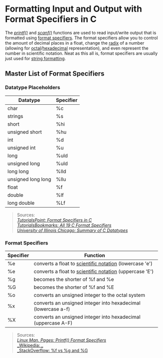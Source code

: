 # Formatting Input and Output with Format Specifiers in C
The [_printf()_](https://www.tutorialspoint.com/c_standard_library/c_function_printf.htm) and [_scanf()_](https://www.tutorialspoint.com/c_standard_library/c_function_scanf.htm)
functions are used to read input/write output that is formatted using [format specifiers](https://tutorialsbookmarks.com/format-specifiers-in-c/). The format specifiers
allow you to control the amount of decimal places in a float, change the [radix](https://en.wikipedia.org/wiki/Radix) of a number (allowing for [octal](https://www.tutorialspoint.com/octal-number-system)/[hexadecimal](https://www.tutorialspoint.com/hexadecimal-number-system) representation), and even represent the number
in scientific notation. Neat as this all is, format specifiers are usually just used for [string formatting](https://en.wikipedia.org/wiki/Printf_format_string).

## Master List of Format Specifiers

### Datatype Placeholders
| Datatype | Specifier | 
| -------- | --------- |
| char | %c |
| strings | %s |
| short | %hi |
| unsigned short | %hu |
| int | %d |
| unsigned int | %u |
| long | %uld | 
| unsigned long | %uld |
| long long | %lld |
| unsigned long long | %llu |
| float | %f |
| double | %lf |
| long double | %Lf |
> Sources: <br />
> [_TutorialsPoint: Format Specifiers in C_](https://www.tutorialspoint.com/format-specifiers-in-c) <br />
> [_TutorialsBookmarks: All 19 C Format Specifiers_](https://tutorialsbookmarks.com/format-specifiers-in-c/) <br />
> [_University of Illinois Chicago: Summary of C Datatypes_](https://www.cs.uic.edu/~jbell/CourseNotes/C_Programming/DataTypesSummary.pdf) <br />

### Format Specifiers
| Specifier | Function |
| --------- | -------- |
| %e | converts a float to [scientific notation](https://www.merriam-webster.com/dictionary/scientific%20notation) (lowercase 'e') |
| %e | converts a float to [scientific notation](https://www.merriam-webster.com/dictionary/scientific%20notation)  (uppercase 'E') |
| %g | becomes the shorter of %f and %e |
| %G | becomes the shorter of %f and %E |
| %o | converts an unsigned integer to the octal system |
| %x | converts an unsigned integer into hexadecimal (lowercase a-f) |
| %X | converts an unsigned integer into hexadecimal (uppercase A-F) |
> Sources: <br />
> [_Linux Man. Pages: Printf() Format Specifiers_](https://linux.die.net/man/3/printf) <br />
> [_Wikipedia: _](https://en.wikipedia.org/wiki/Printf_format_string) <br />
> [_StackOverflow: %f vs %g and %G](https://stackoverflow.com/questions/5913102/what-is-the-difference-between-g-and-f-in-c) <br />
